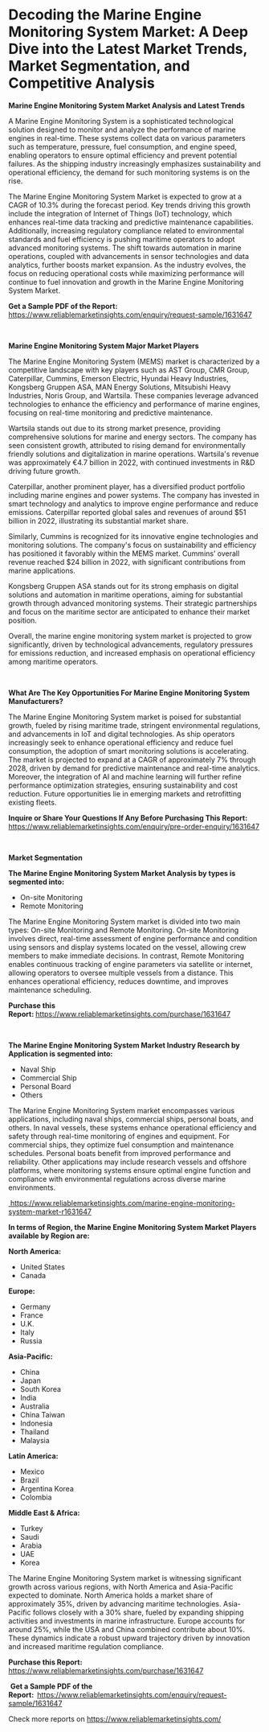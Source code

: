 <p><h1>Decoding the Marine Engine Monitoring System Market: A Deep Dive into the Latest Market Trends, Market Segmentation, and Competitive Analysis</h1></p><p><strong>Marine Engine Monitoring System Market Analysis and Latest Trends</strong></p>
<p><p>A Marine Engine Monitoring System is a sophisticated technological solution designed to monitor and analyze the performance of marine engines in real-time. These systems collect data on various parameters such as temperature, pressure, fuel consumption, and engine speed, enabling operators to ensure optimal efficiency and prevent potential failures. As the shipping industry increasingly emphasizes sustainability and operational efficiency, the demand for such monitoring systems is on the rise.</p><p>The Marine Engine Monitoring System Market is expected to grow at a CAGR of 10.3% during the forecast period. Key trends driving this growth include the integration of Internet of Things (IoT) technology, which enhances real-time data tracking and predictive maintenance capabilities. Additionally, increasing regulatory compliance related to environmental standards and fuel efficiency is pushing maritime operators to adopt advanced monitoring systems. The shift towards automation in marine operations, coupled with advancements in sensor technologies and data analytics, further boosts market expansion. As the industry evolves, the focus on reducing operational costs while maximizing performance will continue to fuel innovation and growth in the Marine Engine Monitoring System Market.</p></p>
<p><strong>Get a Sample PDF of the Report:&nbsp;</strong> <a href="https://www.reliablemarketinsights.com/enquiry/request-sample/1631647?utm_campaign=3261&utm_medium=2&utm_source=Github&utm_content=ia&utm_term=30032025&utm_id=marine-engine-monitoring-system">https://www.reliablemarketinsights.com/enquiry/request-sample/1631647</a></p>
<p>&nbsp;</p>
<p><strong>Marine Engine Monitoring System Major Market Players</strong></p>
<p><p>The Marine Engine Monitoring System (MEMS) market is characterized by a competitive landscape with key players such as AST Group, CMR Group, Caterpillar, Cummins, Emerson Electric, Hyundai Heavy Industries, Kongsberg Gruppen ASA, MAN Energy Solutions, Mitsubishi Heavy Industries, Noris Group, and Wartsila. These companies leverage advanced technologies to enhance the efficiency and performance of marine engines, focusing on real-time monitoring and predictive maintenance.</p><p>Wartsila stands out due to its strong market presence, providing comprehensive solutions for marine and energy sectors. The company has seen consistent growth, attributed to rising demand for environmentally friendly solutions and digitalization in marine operations. Wartsila's revenue was approximately €4.7 billion in 2022, with continued investments in R&D driving future growth.</p><p>Caterpillar, another prominent player, has a diversified product portfolio including marine engines and power systems. The company has invested in smart technology and analytics to improve engine performance and reduce emissions. Caterpillar reported global sales and revenues of around $51 billion in 2022, illustrating its substantial market share.</p><p>Similarly, Cummins is recognized for its innovative engine technologies and monitoring solutions. The company's focus on sustainability and efficiency has positioned it favorably within the MEMS market. Cummins’ overall revenue reached $24 billion in 2022, with significant contributions from marine applications.</p><p>Kongsberg Gruppen ASA stands out for its strong emphasis on digital solutions and automation in maritime operations, aiming for substantial growth through advanced monitoring systems. Their strategic partnerships and focus on the maritime sector are anticipated to enhance their market position.</p><p>Overall, the marine engine monitoring system market is projected to grow significantly, driven by technological advancements, regulatory pressures for emissions reduction, and increased emphasis on operational efficiency among maritime operators.</p></p>
<p>&nbsp;</p>
<p><strong>What Are The Key Opportunities For Marine Engine Monitoring System Manufacturers?</strong></p>
<p><p>The Marine Engine Monitoring System market is poised for substantial growth, fueled by rising maritime trade, stringent environmental regulations, and advancements in IoT and digital technologies. As ship operators increasingly seek to enhance operational efficiency and reduce fuel consumption, the adoption of smart monitoring solutions is accelerating. The market is projected to expand at a CAGR of approximately 7% through 2028, driven by demand for predictive maintenance and real-time analytics. Moreover, the integration of AI and machine learning will further refine performance optimization strategies, ensuring sustainability and cost reduction. Future opportunities lie in emerging markets and retrofitting existing fleets.</p></p>
<p><strong>Inquire or Share Your Questions If Any Before Purchasing This Report:</strong> <a href="https://www.reliablemarketinsights.com/enquiry/pre-order-enquiry/1631647?utm_campaign=3261&utm_medium=2&utm_source=Github&utm_content=ia&utm_term=30032025&utm_id=marine-engine-monitoring-system">https://www.reliablemarketinsights.com/enquiry/pre-order-enquiry/1631647</a></p>
<p>&nbsp;</p>
<p><strong>Market Segmentation</strong></p>
<p><strong>The Marine Engine Monitoring System Market Analysis by types is segmented into:</strong></p>
<p><ul><li>On-site Monitoring</li><li>Remote Monitoring</li></ul></p>
<p><p>The Marine Engine Monitoring System market is divided into two main types: On-site Monitoring and Remote Monitoring. On-site Monitoring involves direct, real-time assessment of engine performance and condition using sensors and display systems located on the vessel, allowing crew members to make immediate decisions. In contrast, Remote Monitoring enables continuous tracking of engine parameters via satellite or internet, allowing operators to oversee multiple vessels from a distance. This enhances operational efficiency, reduces downtime, and improves maintenance scheduling.</p></p>
<p><strong>Purchase this Report:&nbsp;</strong><a href="https://www.reliablemarketinsights.com/purchase/1631647?utm_campaign=3261&utm_medium=2&utm_source=Github&utm_content=ia&utm_term=30032025&utm_id=marine-engine-monitoring-system">https://www.reliablemarketinsights.com/purchase/1631647</a></p>
<p>&nbsp;</p>
<p><strong>The Marine Engine Monitoring System Market Industry Research by Application is segmented into:</strong></p>
<p><ul><li>Naval Ship</li><li>Commercial Ship</li><li>Personal Board</li><li>Others</li></ul></p>
<p><p>The Marine Engine Monitoring System market encompasses various applications, including naval ships, commercial ships, personal boats, and others. In naval vessels, these systems enhance operational efficiency and safety through real-time monitoring of engines and equipment. For commercial ships, they optimize fuel consumption and maintenance schedules. Personal boats benefit from improved performance and reliability. Other applications may include research vessels and offshore platforms, where monitoring systems ensure optimal engine function and compliance with environmental regulations across diverse marine environments.</p></p>
<p><a href="https://www.reliablemarketinsights.com/marine-engine-monitoring-system-market-r1631647?utm_campaign=3261&utm_medium=2&utm_source=Github&utm_content=ia&utm_term=30032025&utm_id=marine-engine-monitoring-system">&nbsp;https://www.reliablemarketinsights.com/marine-engine-monitoring-system-market-r1631647</a></p>
<p><strong>In terms of Region, the Marine Engine Monitoring System Market Players available by Region are:</strong></p>
<p>
    <p> <strong> North America: </strong>
        <ul>
            <li>United States</li>
            <li>Canada</li>
        </ul>
        </p> 
    <p> <strong> Europe: </strong>
        <ul>
            <li>Germany</li>
            <li>France</li>
            <li>U.K.</li>
            <li>Italy</li>
            <li>Russia</li>
        </ul>
        </p> 
    <p> <strong> Asia-Pacific: </strong>
        <ul>
            <li>China</li>
            <li>Japan</li>
            <li>South Korea</li>
            <li>India</li>
            <li>Australia</li>
            <li>China Taiwan</li>
            <li>Indonesia</li>
            <li>Thailand</li>
            <li>Malaysia</li>
        </ul>
        </p> 
    <p> <strong> Latin America: </strong>
        <ul>
            <li>Mexico</li>
            <li>Brazil</li>
            <li>Argentina Korea</li>
            <li>Colombia</li>
        </ul>
        </p> 
    <p> <strong> Middle East & Africa: </strong>
        <ul>
            <li>Turkey</li>
            <li>Saudi</li>
            <li>Arabia</li>
            <li>UAE</li>
            <li>Korea</li>
        </ul>
    </p>
    </p>
<p><p>The Marine Engine Monitoring System market is witnessing significant growth across various regions, with North America and Asia-Pacific expected to dominate. North America holds a market share of approximately 35%, driven by advancing maritime technologies. Asia-Pacific follows closely with a 30% share, fueled by expanding shipping activities and investments in marine infrastructure. Europe accounts for around 25%, while the USA and China combined contribute about 10%. These dynamics indicate a robust upward trajectory driven by innovation and increased maritime regulation compliance.</p></p>
<p><strong>Purchase this Report: </strong><a href="https://www.reliablemarketinsights.com/purchase/1631647?utm_campaign=3261&utm_medium=2&utm_source=Github&utm_content=ia&utm_term=30032025&utm_id=marine-engine-monitoring-system">https://www.reliablemarketinsights.com/purchase/1631647</a></p>
<p>&nbsp;<strong>Get a Sample PDF of the Report:&nbsp;&nbsp;</strong><a href="https://www.reliablemarketinsights.com/enquiry/request-sample/1631647?utm_campaign=3261&utm_medium=2&utm_source=Github&utm_content=ia&utm_term=30032025&utm_id=marine-engine-monitoring-system">https://www.reliablemarketinsights.com/enquiry/request-sample/1631647</a></p>
<p><strong></strong></p>
<p>Check more reports on <a href="https://www.reliablemarketinsights.com/?utm_campaign=3261&utm_medium=2&utm_source=Github&utm_content=ia&utm_term=30032025&utm_id=marine-engine-monitoring-system">https://www.reliablemarketinsights.com/</a></p>